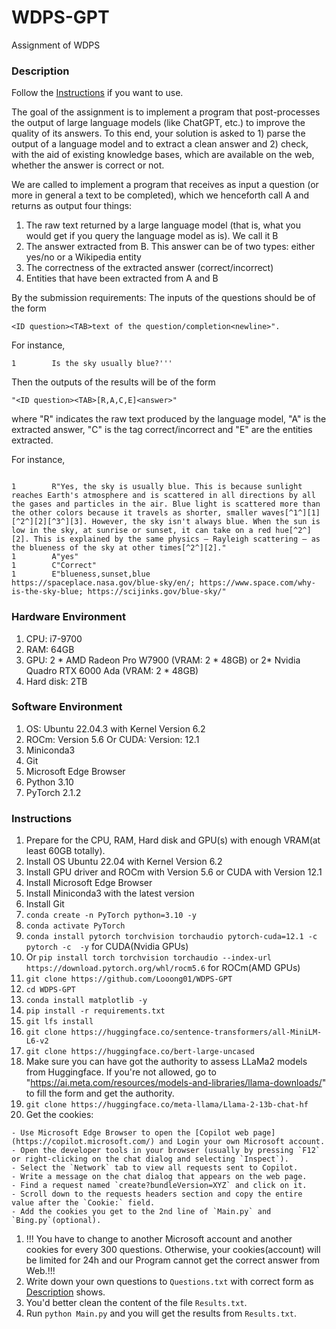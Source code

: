 # WDPS-GPT
Assignment of WDPS

### Description

Follow the [Instructions](#instructions) if you want to use.

The goal of the assignment is to implement a program that post-processes the output of large language models (like ChatGPT, etc.) to improve the quality of its answers. To this end, your solution is asked to 1) parse the output of a language model and to extract a clean answer and 2) check, with the aid of existing knowledge bases, which are available on the web, whether the answer is correct or not.

We are called to implement a program that receives as input a question (or more in general a text to be completed), which we henceforth call A and returns as output four things:
1. The raw text returned by a large language model (that is, what you would get if you query the language model as is). We call it B
2. The answer extracted from B. This answer can be of two types: either yes/no or a Wikipedia entity
3. The correctness of the extracted answer (correct/incorrect)
4. Entities that have been extracted from A and B
  
By the submission requirements:
The inputs of the questions should be of the form
```
<ID question><TAB>text of the question/completion<newline>".  
```
For instance, 
```
1        Is the sky usually blue?'''
```
Then the outputs of the results will be of the form
```
"<ID question><TAB>[R,A,C,E]<answer>"
```
where "R" indicates the raw text produced by the language model, "A" is the extracted answer, "C" is the tag correct/incorrect and "E" are the entities extracted.

For instance, 
```

1        R"Yes, the sky is usually blue. This is because sunlight reaches Earth's atmosphere and is scattered in all directions by all the gases and particles in the air. Blue light is scattered more than the other colors because it travels as shorter, smaller waves[^1^][1][^2^][2][^3^][3]. However, the sky isn't always blue. When the sun is low in the sky, at sunrise or sunset, it can take on a red hue[^2^][2]. This is explained by the same physics — Rayleigh scattering — as the blueness of the sky at other times[^2^][2]."
1        A"yes"
1        C"Correct"
1        E"blueness,sunset,blue        https://spaceplace.nasa.gov/blue-sky/en/; https://www.space.com/why-is-the-sky-blue; https://scijinks.gov/blue-sky/"

```
### Hardware Environment
1. CPU: i7-9700
2. RAM: 64GB
3. GPU: 2 * AMD Radeon Pro W7900 (VRAM: 2 * 48GB) or 2* Nvidia Quadro RTX 6000 Ada (VRAM: 2 * 48GB)
4. Hard disk: 2TB
  
### Software Environment
1. OS: Ubuntu 22.04.3 with Kernel Version 6.2
3. ROCm: Version 5.6 Or CUDA: Version: 12.1
4. Miniconda3
5. Git
6. Microsoft Edge Browser
7. Python 3.10
8. PyTorch 2.1.2
  
### Instructions
1. Prepare for the CPU, RAM, Hard disk and GPU(s) with enough VRAM(at least 60GB totally).
2. Install OS Ubuntu 22.04 with Kernel Version 6.2
3. Install GPU driver and ROCm with Version 5.6 or CUDA with Version 12.1
4. Install Microsoft Edge Browser
5. Install Miniconda3 with the latest version
6. Install Git
7. ```conda create -n PyTorch python=3.10 -y```
8. ```conda activate PyTorch```
9. ```conda install pytorch torchvision torchaudio pytorch-cuda=12.1 -c pytorch -c  -y``` for CUDA(Nvidia GPUs)
10. Or ```pip install torch torchvision torchaudio --index-url https://download.pytorch.org/whl/rocm5.6``` for ROCm(AMD GPUs)
11. ```git clone https://github.com/Looong01/WDPS-GPT```
12. ```cd WDPS-GPT```
13. ```conda install matplotlib -y```
14. ```pip install -r requirements.txt```
15. ```git lfs install```
16. ```git clone https://huggingface.co/sentence-transformers/all-MiniLM-L6-v2```
17. ```git clone https://huggingface.co/bert-large-uncased```
18. Make sure you can have got the authority to assess LLaMa2 models from Huggingface. If you're not allowed, go to "https://ai.meta.com/resources/models-and-libraries/llama-downloads/" to fill the form and get the authority.
19. ```git clone https://huggingface.co/meta-llama/Llama-2-13b-chat-hf```
20. Get the cookies:
```
- Use Microsoft Edge Browser to open the [Copilot web page](https://copilot.microsoft.com/) and Login your own Microsoft account.
- Open the developer tools in your browser (usually by pressing `F12` or right-clicking on the chat dialog and selecting `Inspect`).
- Select the `Network` tab to view all requests sent to Copilot.
- Write a message on the chat dialog that appears on the web page.
- Find a request named `create?bundleVersion=XYZ` and click on it.
- Scroll down to the requests headers section and copy the entire value after the `Cookie:` field.
- Add the cookies you get to the 2nd line of `Main.py` and `Bing.py`(optional).
```
1.  !!! You have to change to another Microsoft account and another cookies for every 300 questions. Otherwise, your cookies(account) will be limited for 24h and our Program cannot get the correct answer from Web.!!!
2.  Write down your own questions to `Questions.txt` with correct form as [Description](#description) shows.
3.  You'd better clean the content of the file `Results.txt`.
4.  Run ```python Main.py``` and you will get the results from `Results.txt`.